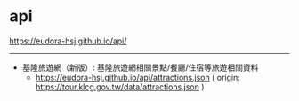 # api
https://eudora-hsj.github.io/api/

---

- 基隆旅遊網（新版）: 基隆旅遊網相關景點/餐廳/住宿等旅遊相關資料
  - https://eudora-hsj.github.io/api/attractions.json  ( origin: https://tour.klcg.gov.tw/data/attractions.json )
